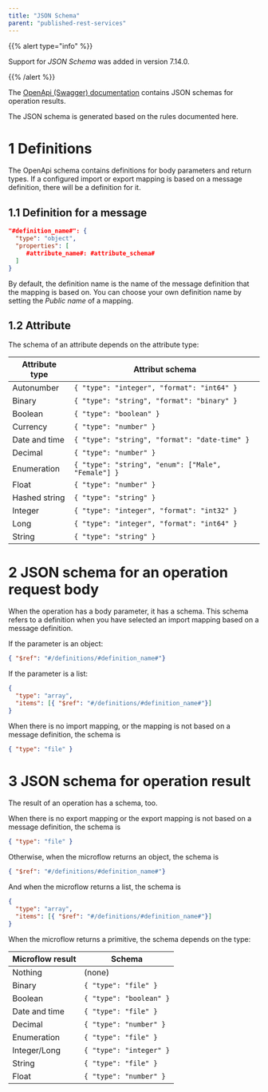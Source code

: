 ```yaml
---
title: "JSON Schema"
parent: "published-rest-services"
---
```


{{% alert type="info" %}}

Support for *JSON Schema* was added in version 7.14.0.

{{% /alert %}}

The [OpenApi (Swagger) documentation](published-rest-services#interactive-documentation) contains JSON schemas for operation results.

The JSON schema is generated based on the rules documented here.

# 1 Definitions

The OpenApi schema contains definitions for body parameters and return types. If a configured import or export mapping is based on a message definition, there will be a definition for it.

## 1.1 Definition for a message

```json
"#definition_name#": { 
  "type": "object",
  "properties": [
     #attribute_name#: #attribute_schema#
  ]
}
```

By default, the definition name is the name of the message definition that the mapping is based on. You can choose your own definition name by setting the _Public name_ of a mapping.

## 1.2 Attribute

The schema of an attribute depends on the attribute type:

| Attribute type | Attribut schema      |
| ---            | ---                  |
| Autonumber     | `{ "type": "integer", "format": "int64" }` |
| Binary         | `{ "type": "string", "format": "binary" }` |
| Boolean        | `{ "type": "boolean" }` |
| Currency       | `{ "type": "number" }` |
| Date and time  | `{ "type": "string", "format": "date-time" }` |
| Decimal        | `{ "type": "number" }` |
| Enumeration    | `{ "type": "string", "enum": ["Male", "Female"] }` |
| Float          | `{ "type": "number" }` |
| Hashed string  | `{ "type": "string" }` |
| Integer        | `{ "type": "integer", "format": "int32" }` |
| Long           | `{ "type": "integer", "format": "int64" }` |
| String         | `{ "type": "string" }` |

# 2 JSON schema for an operation request body

When the operation has a body parameter, it has a schema. This schema refers to a definition when you have selected an import mapping based on a message definition.

If the parameter is an object:

```json
{ "$ref": "#/definitions/#definition_name#"}
```

If the parameter is a list:

```json
{ 
  "type": "array",
  "items": [{ "$ref": "#/definitions/#definition_name#"}]
}
```

When there is no import mapping, or the mapping is not based on a message definition, the schema is 

```json
{ "type": "file" }
```

# 3 JSON schema for operation result

The result of an operation has a schema, too.

When there is no export mapping or the export mapping is not based on a message definition, the schema is 

```json
{ "type": "file" }
```

Otherwise, when the microflow returns an object, the schema is

```json
{ "$ref": "#/definitions/#definition_name#"}
```

And when the microflow returns a list, the schema is

```json
{ 
  "type": "array",
  "items": [{ "$ref": "#/definitions/#definition_name#"}]
}
```

When the microflow returns a primitive, the schema depends on the type:

| Microflow result | Schema      |
| ---              | ---         |
| Nothing          | (none)     |
| Binary           | `{ "type": "file" }` |
| Boolean          | `{ "type": "boolean" }` |
| Date and time    | `{ "type": "file" }` |
| Decimal          | `{ "type": "number" }` |
| Enumeration      | `{ "type": "file" }` |
| Integer/Long     | `{ "type": "integer" }` |
| String           | `{ "type": "file" }` |
| Float            | `{ "type": "number" }` |
